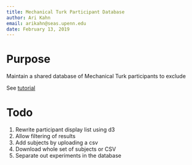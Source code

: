 ```yaml
---
title: Mechanical Turk Participant Database
author: Ari Kahn
email: arikahn@seas.upenn.edu
date: February 13, 2019
---
```


# Purpose
Maintain a shared database of Mechanical Turk participants to exclude

See [tutorial](tutorial.md)

# Todo

1) Rewrite participant display list using d3
2) Allow filtering of results
3) Add subjects by uploading a csv
4) Download whole set of subjects or CSV
5) Separate out experiments in the database
